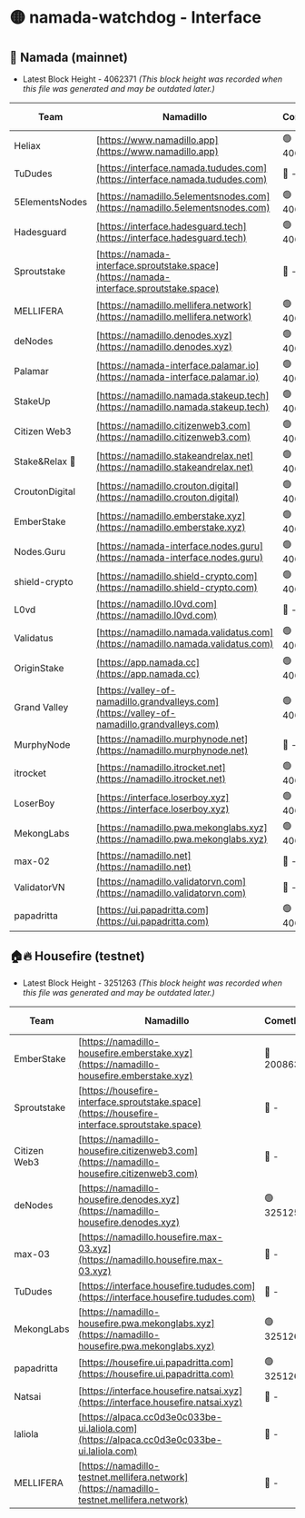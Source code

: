 # 🟡 namada-watchdog - Interface

## 🚀 Namada (mainnet)
- Latest Block Height - 4062371 *(This block height was recorded when this file was generated and may be outdated later.)*

| Team | Namadillo | CometBFT | Indexer | MASP Indexer |
|-|-|-|-|-|
| Heliax | [https://www.namadillo.app](https://www.namadillo.app) | 🟢 4062318 | 🟢 4062318 | 🔴 4061900 |
| TuDudes | [https://interface.namada.tududes.com](https://interface.namada.tududes.com) | 🔴 - | 🔴 - | 🔴 - |
| 5ElementsNodes | [https://namadillo.5elementsnodes.com](https://namadillo.5elementsnodes.com) | 🟢 4062324 | 🟢 4062323 | 🔴 4061900 |
| Hadesguard | [https://interface.hadesguard.tech](https://interface.hadesguard.tech) | 🟢 4062324 | 🔴 - | 🔴 - |
| Sproutstake | [https://namada-interface.sproutstake.space](https://namada-interface.sproutstake.space) | 🔴 - | 🔴 3738134 | 🔴 - |
| MELLIFERA | [https://namadillo.mellifera.network](https://namadillo.mellifera.network) | 🟢 4062339 | 🟢 4062339 | 🔴 3765769 |
| deNodes | [https://namadillo.denodes.xyz](https://namadillo.denodes.xyz) | 🟢 4062340 | 🟢 4062340 | 🔴 4061900 |
| Palamar | [https://namada-interface.palamar.io](https://namada-interface.palamar.io) | 🟢 4062341 | 🟢 4062340 | 🔴 4061900 |
| StakeUp | [https://namadillo.namada.stakeup.tech](https://namadillo.namada.stakeup.tech) | 🟢 4062341 | 🟢 4062341 | 🔴 4061900 |
| Citizen Web3 | [https://namadillo.citizenweb3.com](https://namadillo.citizenweb3.com) | 🟢 4062342 | 🔴 4007897 | 🔴 4007895 |
| Stake&Relax 🦥 | [https://namadillo.stakeandrelax.net](https://namadillo.stakeandrelax.net) | 🟢 4062342 | 🟢 4062342 | 🔴 3765769 |
| CroutonDigital | [https://namadillo.crouton.digital](https://namadillo.crouton.digital) | 🟢 4062343 | 🟢 4062343 | 🔴 4061900 |
| EmberStake | [https://namadillo.emberstake.xyz](https://namadillo.emberstake.xyz) | 🟢 4062343 | 🟢 4062343 | 🔴 4061900 |
| Nodes.Guru | [https://namada-interface.nodes.guru](https://namada-interface.nodes.guru) | 🟢 4062344 | 🟢 4062344 | 🔴 4061900 |
| shield-crypto | [https://namadillo.shield-crypto.com](https://namadillo.shield-crypto.com) | 🟢 4062344 | 🟢 4062344 | 🔴 4061900 |
| L0vd | [https://namadillo.l0vd.com](https://namadillo.l0vd.com) | 🔴 - | 🔴 - | 🔴 - |
| Validatus | [https://namadillo.namada.validatus.com](https://namadillo.namada.validatus.com) | 🟢 4062347 | 🟢 4062347 | 🔴 3819812 |
| OriginStake | [https://app.namada.cc](https://app.namada.cc) | 🟢 4062348 | 🔴 - | 🔴 - |
| Grand Valley | [https://valley-of-namadillo.grandvalleys.com](https://valley-of-namadillo.grandvalleys.com) | 🟢 4062361 | 🟢 4062361 | 🔴 4061900 |
| MurphyNode | [https://namadillo.murphynode.net](https://namadillo.murphynode.net) | 🔴 - | 🔴 - | 🔴 - |
| itrocket | [https://namadillo.itrocket.net](https://namadillo.itrocket.net) | 🟢 4062363 | 🟢 4062363 | 🔴 4061900 |
| LoserBoy | [https://interface.loserboy.xyz](https://interface.loserboy.xyz) | 🟢 4062364 | 🟢 4062364 | 🔴 4061900 |
| MekongLabs | [https://namadillo.pwa.mekonglabs.xyz](https://namadillo.pwa.mekonglabs.xyz) | 🟢 4062365 | 🟢 4062364 | 🔴 4061900 |
| max-02 | [https://namadillo.net](https://namadillo.net) | 🔴 - | 🔴 - | 🔴 - |
| ValidatorVN | [https://namadillo.validatorvn.com](https://namadillo.validatorvn.com) | 🔴 - | 🔴 - | 🔴 - |
| papadritta | [https://ui.papadritta.com](https://ui.papadritta.com) | 🟢 4062371 | 🟢 4062371 | 🔴 4061900 |

## 🏠🔥 Housefire (testnet)
- Latest Block Height - 3251263 *(This block height was recorded when this file was generated and may be outdated later.)*

| Team | Namadillo | CometBFT | Indexer | MASP Indexer |
|-|-|-|-|-|
| EmberStake | [https://namadillo-housefire.emberstake.xyz](https://namadillo-housefire.emberstake.xyz) | 🔴 2008636 | 🔴 - | 🔴 - |
| Sproutstake | [https://housefire-interface.sproutstake.space](https://housefire-interface.sproutstake.space) | 🔴 - | 🔴 - | 🔴 - |
| Citizen Web3 | [https://namadillo-housefire.citizenweb3.com](https://namadillo-housefire.citizenweb3.com) | 🔴 - | 🔴 - | 🔴 - |
| deNodes | [https://namadillo-housefire.denodes.xyz](https://namadillo-housefire.denodes.xyz) | 🟢 3251253 | 🟢 3251253 | 🔴 3231566 |
| max-03 | [https://namadillo.housefire.max-03.xyz](https://namadillo.housefire.max-03.xyz) | 🔴 - | 🔴 - | 🔴 - |
| TuDudes | [https://interface.housefire.tududes.com](https://interface.housefire.tududes.com) | 🔴 - | 🔴 - | 🔴 - |
| MekongLabs | [https://namadillo-housefire.pwa.mekonglabs.xyz](https://namadillo-housefire.pwa.mekonglabs.xyz) | 🟢 3251263 | 🟢 3251263 | 🔴 3231566 |
| papadritta | [https://housefire.ui.papadritta.com](https://housefire.ui.papadritta.com) | 🟢 3251263 | 🟢 3251263 | 🔴 3237574 |
| Natsai | [https://interface.housefire.natsai.xyz](https://interface.housefire.natsai.xyz) | 🔴 - | 🔴 - | 🔴 - |
| laliola | [https://alpaca.cc0d3e0c033be-ui.laliola.com](https://alpaca.cc0d3e0c033be-ui.laliola.com) | 🔴 - | 🔴 - | 🔴 - |
| MELLIFERA | [https://namadillo-testnet.mellifera.network](https://namadillo-testnet.mellifera.network) | 🔴 - | 🔴 2778001 | 🔴 2607259 |

